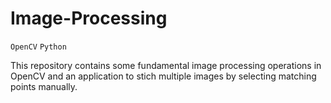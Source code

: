 # Image-Processing

`OpenCV` `Python`

This repository contains some fundamental image processing operations in OpenCV and an application to stich multiple images by selecting matching points manually.
